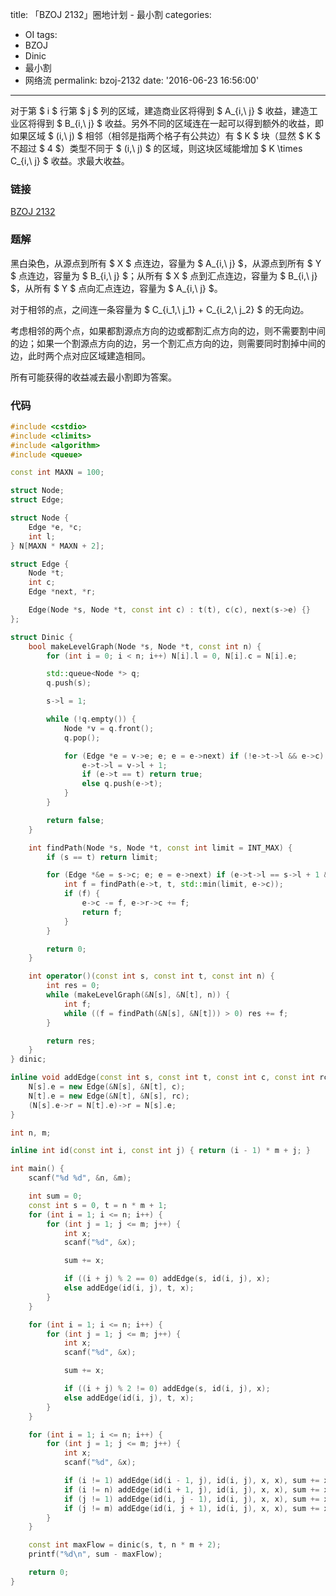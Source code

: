 title: 「BZOJ 2132」圈地计划 - 最小割
categories:
  - OI
tags:
  - BZOJ
  - Dinic
  - 最小割
  - 网络流
permalink: bzoj-2132
date: '2016-06-23 16:56:00'
---

对于第 $ i $ 行第 $ j $ 列的区域，建造商业区将得到 $ A_{i,\ j} $ 收益，建造工业区将得到 $ B_{i,\ j} $ 收益。另外不同的区域连在一起可以得到额外的收益，即如果区域 $ (i,\ j) $ 相邻（相邻是指两个格子有公共边）有 $ K $ 块（显然 $ K $ 不超过 $ 4 $）类型不同于 $ (i,\ j) $ 的区域，则这块区域能增加 $ K \times C_{i,\ j} $ 收益。求最大收益。

<!-- more -->

### 链接

[BZOJ 2132](http://www.lydsy.com/JudgeOnline/problem.php?id=2132)

### 题解

黑白染色，从源点到所有 $ X $ 点连边，容量为 $ A_{i,\ j} $，从源点到所有 $ Y $ 点连边，容量为 $ B_{i,\ j} $；从所有 $ X $ 点到汇点连边，容量为 $ B_{i,\ j} $，从所有 $ Y $ 点向汇点连边，容量为 $ A_{i,\ j} $。

对于相邻的点，之间连一条容量为 $ C_{i_1,\ j_1} + C_{i_2,\ j_2} $ 的无向边。

考虑相邻的两个点，如果都割源点方向的边或都割汇点方向的边，则不需要割中间的边；如果一个割源点方向的边，另一个割汇点方向的边，则需要同时割掉中间的边，此时两个点对应区域建造相同。

所有可能获得的收益减去最小割即为答案。

### 代码

```cpp
#include <cstdio>
#include <climits>
#include <algorithm>
#include <queue>

const int MAXN = 100;

struct Node;
struct Edge;

struct Node {
    Edge *e, *c;
    int l;
} N[MAXN * MAXN + 2];

struct Edge {
    Node *t;
    int c;
    Edge *next, *r;

    Edge(Node *s, Node *t, const int c) : t(t), c(c), next(s->e) {}
};

struct Dinic {
    bool makeLevelGraph(Node *s, Node *t, const int n) {
        for (int i = 0; i < n; i++) N[i].l = 0, N[i].c = N[i].e;

        std::queue<Node *> q;
        q.push(s);

        s->l = 1;

        while (!q.empty()) {
            Node *v = q.front();
            q.pop();

            for (Edge *e = v->e; e; e = e->next) if (!e->t->l && e->c) {
                e->t->l = v->l + 1;
                if (e->t == t) return true;
                else q.push(e->t);
            }
        }

        return false;
    }

    int findPath(Node *s, Node *t, const int limit = INT_MAX) {
        if (s == t) return limit;

        for (Edge *&e = s->c; e; e = e->next) if (e->t->l == s->l + 1 && e->c) {
            int f = findPath(e->t, t, std::min(limit, e->c));
            if (f) {
                e->c -= f, e->r->c += f;
                return f;
            }
        }

        return 0;
    }

    int operator()(const int s, const int t, const int n) {
        int res = 0;
        while (makeLevelGraph(&N[s], &N[t], n)) {
            int f;
            while ((f = findPath(&N[s], &N[t])) > 0) res += f;
        }

        return res;
    }
} dinic;

inline void addEdge(const int s, const int t, const int c, const int rc = 0) {
    N[s].e = new Edge(&N[s], &N[t], c);
    N[t].e = new Edge(&N[t], &N[s], rc);
    (N[s].e->r = N[t].e)->r = N[s].e;
}

int n, m;

inline int id(const int i, const int j) { return (i - 1) * m + j; }

int main() {
    scanf("%d %d", &n, &m);

    int sum = 0;
    const int s = 0, t = n * m + 1;
    for (int i = 1; i <= n; i++) {
        for (int j = 1; j <= m; j++) {
            int x;
            scanf("%d", &x);

            sum += x;

            if ((i + j) % 2 == 0) addEdge(s, id(i, j), x);
            else addEdge(id(i, j), t, x);
        }
    }

    for (int i = 1; i <= n; i++) {
        for (int j = 1; j <= m; j++) {
            int x;
            scanf("%d", &x);

            sum += x;

            if ((i + j) % 2 != 0) addEdge(s, id(i, j), x);
            else addEdge(id(i, j), t, x);
        }
    }

    for (int i = 1; i <= n; i++) {
        for (int j = 1; j <= m; j++) {
            int x;
            scanf("%d", &x);

            if (i != 1) addEdge(id(i - 1, j), id(i, j), x, x), sum += x;
            if (i != n) addEdge(id(i + 1, j), id(i, j), x, x), sum += x;
            if (j != 1) addEdge(id(i, j - 1), id(i, j), x, x), sum += x;
            if (j != m) addEdge(id(i, j + 1), id(i, j), x, x), sum += x;
        }
    }

    const int maxFlow = dinic(s, t, n * m + 2);
    printf("%d\n", sum - maxFlow);

    return 0;
}
```